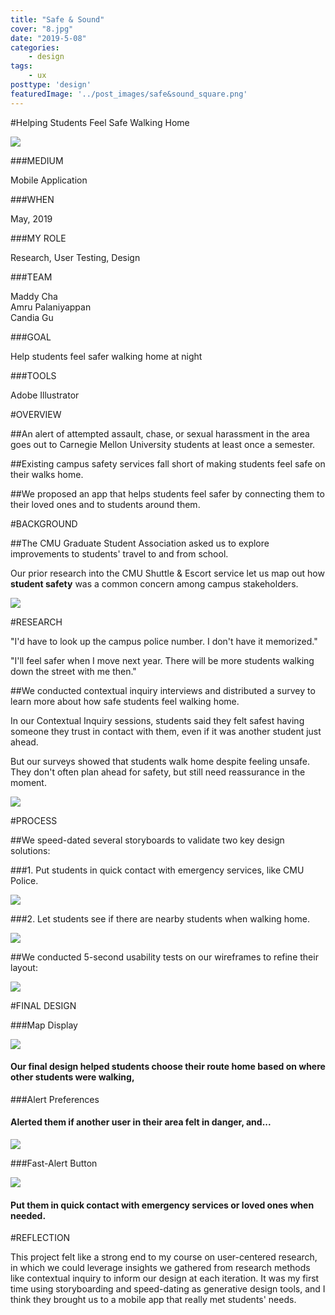 ```yaml
---
title: "Safe & Sound"
cover: "8.jpg"
date: "2019-5-08"
categories:
    - design
tags:
    - ux
posttype: 'design'
featuredImage: '../post_images/safe&sound_square.png'
---
```


#Helping Students Feel Safe Walking Home

<cover-img>

<img src="../post_images/safe&sound/ucre_final_overview.png">

</cover-img>

<design-meta>

###MEDIUM

Mobile Application

###WHEN

May, 2019

###MY ROLE

Research, User Testing, Design

###TEAM

Maddy Cha\
Amru Palaniyappan\
Candia Gu

###GOAL

Help students feel safer walking home at night

###TOOLS

Adobe Illustrator

</design-meta>

<grid-container>

#OVERVIEW

##An alert of attempted assault, chase, or sexual harassment in the area goes out to Carnegie Mellon University students at least once a semester.

##Existing campus safety services fall short of making students feel safe on their walks home.

##We proposed an app that helps students feel safer by connecting them to their loved ones and to students around them.

#BACKGROUND

##The CMU Graduate Student Association asked us to explore improvements to students' travel to and from school.

Our prior research into the CMU Shuttle & Escort service let us map out how **student safety** was a common concern among campus stakeholders.

<full-width-image>

<img src="../post_images/safe&sound/ucre_final_stakeholders.png">

</full-width-image>

#RESEARCH

<quote>

"I'd have to look up the campus police number. I don't have it memorized."

</quote>

<quote>

"I'll feel safer when I move next year. There will be more students walking down the street with me then."

</quote>

##We conducted contextual inquiry interviews and distributed a survey to learn more about how safe students feel walking home.

In our Contextual Inquiry sessions, students said they felt safest having someone they trust in contact with them, even if it was another student just ahead. 

But our surveys showed that students walk home despite feeling unsafe. They don't often plan ahead for safety, but still need reassurance in the moment.

<img src="../post_images/safe&sound/ucre_final_data1.png">

#PROCESS

##We speed-dated several storyboards to validate two key design solutions:

###1. Put students in quick contact with emergency services, like CMU Police.

<img src="../post_images/safe&sound/ucre_final_story2.png">

###2. Let students see if there are nearby students when walking home.

<img src="../post_images/safe&sound/ucre_final_story1.png">

##We conducted 5-second usability tests on our wireframes to refine their layout:

<img src="../post_images/safe&sound/ucre_final_wireframe_markedup.png">

#FINAL DESIGN

###Map Display

<img-pair>

<img src="../post_images/safe&sound/ucre_final_pr2.5.png">

<h4>

Our final design helped students choose their route home based on where other students were walking,

</h4>

</img-pair>

###Alert Preferences

<text-pair>

<h4>

Alerted them if another user in their area felt in danger, and...

</h4>

<img src="../post_images/safe&sound/ucre_final_pr2.3.png">

</text-pair>

###Fast-Alert Button

<img-pair>

<img src="../post_images/safe&sound/ucre_final_pr2.2.png">

<h4>

Put them in quick contact with emergency services or loved ones when needed.

</h4>

</img-pair>


#REFLECTION

This project felt like a strong end to my course on user-centered research, in which we could leverage insights we gathered from research methods like contextual inquiry to inform our design at each iteration. It was my first time using storyboarding and speed-dating as generative design tools, and I think they brought us to a mobile app that really met students' needs.

</grid-container>



